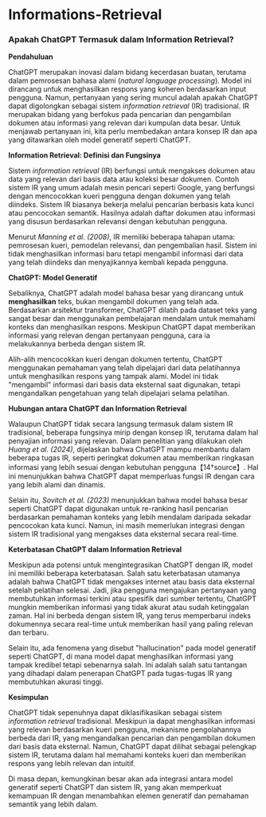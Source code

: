 # Informations-Retrieval
### Apakah ChatGPT Termasuk dalam Information Retrieval?

**Pendahuluan**

ChatGPT merupakan inovasi dalam bidang kecerdasan buatan, terutama dalam pemrosesan bahasa alami (*natural language processing*). Model ini dirancang untuk menghasilkan respons yang koheren berdasarkan input pengguna. Namun, pertanyaan yang sering muncul adalah apakah ChatGPT dapat digolongkan sebagai sistem *information retrieval* (IR) tradisional. IR merupakan bidang yang berfokus pada pencarian dan pengambilan dokumen atau informasi yang relevan dari kumpulan data besar. Untuk menjawab pertanyaan ini, kita perlu membedakan antara konsep IR dan apa yang ditawarkan oleh model generatif seperti ChatGPT.

**Information Retrieval: Definisi dan Fungsinya**

Sistem *information retrieval* (IR) berfungsi untuk mengakses dokumen atau data yang relevan dari basis data atau koleksi besar dokumen. Contoh sistem IR yang umum adalah mesin pencari seperti Google, yang berfungsi dengan mencocokkan kueri pengguna dengan dokumen yang telah diindeks. Sistem IR biasanya bekerja melalui pencarian berbasis kata kunci atau pencocokan semantik. Hasilnya adalah daftar dokumen atau informasi yang disusun berdasarkan relevansi dengan kebutuhan pengguna.

Menurut *Manning et al. (2008)*, IR memiliki beberapa tahapan utama: pemrosesan kueri, pemodelan relevansi, dan pengembalian hasil. Sistem ini tidak menghasilkan informasi baru tetapi mengambil informasi dari data yang telah diindeks dan menyajikannya kembali kepada pengguna.

**ChatGPT: Model Generatif**

Sebaliknya, ChatGPT adalah model bahasa besar yang dirancang untuk **menghasilkan** teks, bukan mengambil dokumen yang telah ada. Berdasarkan arsitektur transformer, ChatGPT dilatih pada dataset teks yang sangat besar dan menggunakan pembelajaran mendalam untuk memahami konteks dan menghasilkan respons. Meskipun ChatGPT dapat memberikan informasi yang relevan dengan pertanyaan pengguna, cara ia melakukannya berbeda dengan sistem IR.

Alih-alih mencocokkan kueri dengan dokumen tertentu, ChatGPT menggunakan pemahaman yang telah dipelajari dari data pelatihannya untuk menghasilkan respons yang tampak alami. Model ini tidak "mengambil" informasi dari basis data eksternal saat digunakan, tetapi mengandalkan pengetahuan yang telah dipelajari selama pelatihan.

**Hubungan antara ChatGPT dan Information Retrieval**

Walaupun ChatGPT tidak secara langsung termasuk dalam sistem IR tradisional, beberapa fungsinya mirip dengan konsep IR, terutama dalam hal penyajian informasi yang relevan. Dalam penelitian yang dilakukan oleh *Huang et al. (2024)*, dijelaskan bahwa ChatGPT mampu membantu dalam beberapa tugas IR, seperti peringkat dokumen atau memberikan ringkasan informasi yang lebih sesuai dengan kebutuhan pengguna【14†source】. Hal ini menunjukkan bahwa ChatGPT dapat memperluas fungsi IR dengan cara yang lebih alami dan dinamis.

Selain itu, *Sovitch et al. (2023)* menunjukkan bahwa model bahasa besar seperti ChatGPT dapat digunakan untuk re-ranking hasil pencarian berdasarkan pemahaman konteks yang lebih mendalam daripada sekadar pencocokan kata kunci. Namun, ini masih memerlukan integrasi dengan sistem IR tradisional yang mengakses data eksternal secara real-time.

**Keterbatasan ChatGPT dalam Information Retrieval**

Meskipun ada potensi untuk mengintegrasikan ChatGPT dengan IR, model ini memiliki beberapa keterbatasan. Salah satu keterbatasan utamanya adalah bahwa ChatGPT tidak mengakses internet atau basis data eksternal setelah pelatihan selesai. Jadi, jika pengguna mengajukan pertanyaan yang membutuhkan informasi terkini atau spesifik dari sumber tertentu, ChatGPT mungkin memberikan informasi yang tidak akurat atau sudah ketinggalan zaman. Hal ini berbeda dengan sistem IR, yang terus memperbarui indeks dokumennya secara real-time untuk memberikan hasil yang paling relevan dan terbaru.

Selain itu, ada fenomena yang disebut "hallucination" pada model generatif seperti ChatGPT, di mana model dapat menghasilkan informasi yang tampak kredibel tetapi sebenarnya salah. Ini adalah salah satu tantangan yang dihadapi dalam penerapan ChatGPT pada tugas-tugas IR yang membutuhkan akurasi tinggi.

**Kesimpulan**

ChatGPT tidak sepenuhnya dapat diklasifikasikan sebagai sistem *information retrieval* tradisional. Meskipun ia dapat menghasilkan informasi yang relevan berdasarkan kueri pengguna, mekanisme pengolahannya berbeda dari IR, yang mengandalkan pencarian dan pengambilan dokumen dari basis data eksternal. Namun, ChatGPT dapat dilihat sebagai pelengkap sistem IR, terutama dalam hal memahami konteks kueri dan memberikan respons yang lebih relevan dan intuitif.

Di masa depan, kemungkinan besar akan ada integrasi antara model generatif seperti ChatGPT dan sistem IR, yang akan memperkuat kemampuan IR dengan menambahkan elemen generatif dan pemahaman semantik yang lebih dalam.
